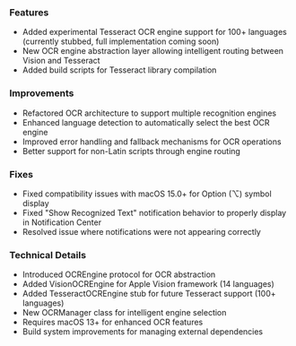 ### Features
- Added experimental Tesseract OCR engine support for 100+ languages (currently stubbed, full implementation coming soon)
- New OCR engine abstraction layer allowing intelligent routing between Vision and Tesseract
- Added build scripts for Tesseract library compilation

### Improvements
- Refactored OCR architecture to support multiple recognition engines
- Enhanced language detection to automatically select the best OCR engine
- Improved error handling and fallback mechanisms for OCR operations
- Better support for non-Latin scripts through engine routing

### Fixes
- Fixed compatibility issues with macOS 15.0+ for Option (⌥) symbol display
- Fixed "Show Recognized Text" notification behavior to properly display in Notification Center
- Resolved issue where notifications were not appearing correctly

### Technical Details
- Introduced OCREngine protocol for OCR abstraction
- Added VisionOCREngine for Apple Vision framework (14 languages)
- Added TesseractOCREngine stub for future Tesseract support (100+ languages)
- New OCRManager class for intelligent engine selection
- Requires macOS 13+ for enhanced OCR features
- Build system improvements for managing external dependencies